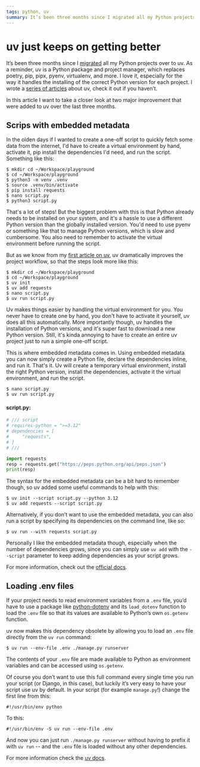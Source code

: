 ```yaml
---
tags: python, uv
summary: It’s been three months since I migrated all my Python projects over to uv. And it’s only gotten better! Let’s look at two recent major improvements.
---
```


# uv just keeps on getting better

It’s been three months since I [migrated](/articles/2024/migrate-poetry-to-uv/) all my Python projects over to uv. As a reminder, uv is a Python package and project manager, which replaces poetry, pip, pipx, pyenv, virtualenv, and more. I love it, especially for the way it handles the installing of the correct Python version for each project. I wrote a [series of articles](/articles/tag/uv/) about uv, check it out if you haven’t.

In this article I want to take a closer look at two major improvement that were added to uv over the last three months.

## Scrips with embedded metadata

In the olden days if I wanted to create a one-off script to quickly fetch some data from the internet, I'd have to create a virtual environment by hand, activate it, pip install the dependencies I'd need, and run the script. Something like this:

```shell
$ mkdir cd ~/Workspace/playground
$ cd ~/Workspace/playground
$ python3 -m venv .venv
$ source .venv/bin/activate
$ pip install requests
$ nano script.py
$ python3 script.py
```

That's a lot of steps! But the biggest problem with this is that Python already needs to be installed on your system, and it's a hassle to use a different Python version than the globally installed version. You'd need to use pyenv or something like that to manage Python versions, which is slow and cumbersome. You also need to remember to activate the virtual environment before running the script.

But as we know from my [first article on uv](/articles/2024/python-poetry-vs-uv/), uv dramatically improves the project workflow, so that the steps look more like this:

```shell
$ mkdir cd ~/Workspace/playground
$ cd ~/Workspace/playground
$ uv init
$ uv add requests
$ nano script.py
$ uv run script.py
```

Uv makes things easier by handling the virtual environment for you. You never have to create one by hand, you don't have to activate it yourself, uv does all this automatically. More importantly though, uv handles the installation of Python versions, and it's super fast to download a new Python version. Still, it's kinda annoying to have to create an entire uv project just to run a simple one-off script.

This is where embedded metadata comes in. Using embedded metadata you can now simply create a Python file, declare the dependencies inline, and run it. That's it. Uv will create a temporary virtual environment, install the right Python version, install the dependencies, activate it the virtual environment, and run the script.

```shell
$ nano script.py
$ uv run script.py
```

#### <i class="fa-regular fa-file-code"></i> script.py:
```python
# /// script
# requires-python = ">=3.12"
# dependencies = [
#     "requests",
# ]
# ///

import requests
resp = requests.get("https://peps.python.org/api/peps.json")
print(resp)
```

The syntax for the embedded metadata can be a bit hard to remember though, so uv added some useful commands to help with this:

```shell
$ uv init --script script.py --python 3.12
$ uv add requests --script script.py
```

Alternatively, if you don’t want to use the embedded metadata, you can also run a script by specifying its dependencies on the command line, like so:

```shell
$ uv run --with requests script.py
```

Personally I like the embedded metadata though, especially when the number of dependencies grows, since you can simply use `uv add` with the `--script` parameter to keep adding dependencies as your script grows.

For more information, check out the [official docs](https://docs.astral.sh/uv/guides/scripts/).

## Loading .env files
If your project needs to read environment variables from a `.env` file, you’d have to use a package like [python-dotenv](https://github.com/theskumar/python-dotenv) and its `load_dotenv` function to load the `.env` file so that its values are available to Python’s own `os.getenv` function.

uv now makes this dependency obsolete by allowing you to load an `.env` file directly from the `uv run` command:

```shell
$ uv run --env-file .env ./manage.py runserver
```

The contents of your `.env` file are made available to Python as environment variables and can be accessed using `os.getenv`.

Of course you don’t want to use this full command every single time you run your script (or Django, in this case), but luckily it’s very easy to have your script use uv by default. In your script (for example `manage.py`!) change the first line from this:

```
#!/usr/bin/env python
```

To this:

```
#!/usr/bin/env -S uv run --env-file .env
```

And now you can just run `./manage.py runserver` without having to prefix it with `uv run` -- and the `.env` file is loaded without any other dependencies.

For more information check the [uv docs](https://docs.astral.sh/uv/configuration/files/#env).